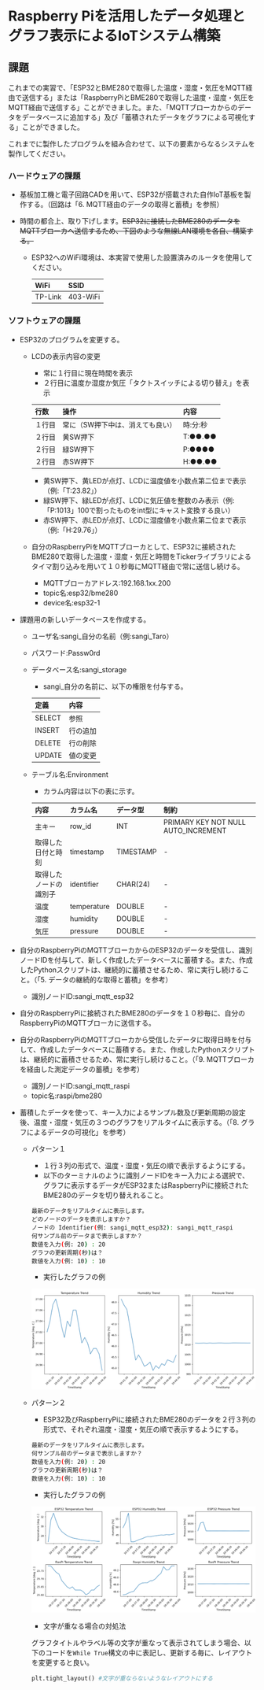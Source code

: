 # Raspberry Piを活用したデータ処理とグラフ表示によるIoTシステム構築

## 課題

これまでの実習で、「ESP32とBME280で取得した温度・湿度・気圧をMQTT経由で送信する」または「RaspberryPiとBME280で取得した温度・湿度・気圧をMQTT経由で送信する」ことができました。また、「MQTTブローカからのデータをデータベースに追加する」及び「蓄積されたデータをグラフによる可視化する」ことができました。

これまでに製作したプログラムを組み合わせて、以下の要素からなるシステムを製作してください。

### ハードウェアの課題

* 基板加工機と電子回路CADを用いて、ESP32が搭載された自作IoT基板を製作する。（回路は「6. MQTT経由のデータの取得と蓄積」を参照）

* 時間の都合上、取り下げします。~~ESP32に接続したBME280のデータをMQTTブローカへ送信するため、下図のような無線LAN環境を各自、構築する。~~
    * ESP32へのWiFi環境は、本実習で使用した設置済みのルータを使用してください。

        |WiFi|SSID|
        |---|---|
        |TP-Link|403-WiFi|

### ソフトウェアの課題

* ESP32のプログラムを変更する。
    * LCDの表示内容の変更
        * 常に１行目に現在時間を表示
        * ２行目に温度か湿度か気圧「タクトスイッチによる切り替え」を表示

        |行数|操作|内容|
        |---|---|---|
        |１行目|常に（SW押下中は、消えても良い）|時:分:秒|
        |２行目|黄SW押下|T:●●.●●|
        |２行目|緑SW押下|P:●●●●|
        |２行目|赤SW押下|H:●●.●●|

        * 黄SW押下、黄LEDが点灯、LCDに温度値を小数点第二位まで表示（例:「T:23.82」）
        * 緑SW押下、緑LEDが点灯、LCDに気圧値を整数のみ表示（例:「P:1013」100で割ったものをint型にキャスト変換する良い）
        * 赤SW押下、赤LEDが点灯、LCDに湿度値を小数点第二位まで表示（例:「H:29.76」）

    * 自分のRaspberryPiをMQTTブローカとして、ESP32に接続されたBME280で取得した温度・湿度・気圧と時間をTickerライブラリによるタイマ割り込みを用いて１０秒毎にMQTT経由で常に送信し続ける。
        * MQTTブローカアドレス:192.168.1xx.200
        * topic名:esp32/bme280
        * device名:esp32-1

* 課題用の新しいデータベースを作成する。
    * ユーザ名:sangi_自分の名前（例:sangi_Taro）
    * パスワード:Passw0rd
    * データベース名:sangi_storage
        * sangi_自分の名前に、以下の権限を付与する。

        |定義|内容|
        |---|---|
        |SELECT|参照|
        |INSERT|行の追加|
        |DELETE|行の削除|
        |UPDATE|値の変更|

    * テーブル名:Environment
        * カラム内容は以下の表に示す。

        | 内容 | カラム名 | データ型 | 制約 |
        | --- | --- | --- | --- |
        | 主キー | row_id | INT | PRIMARY KEY NOT NULL AUTO_INCREMENT |
        | 取得した日付と時刻 | timestamp | TIMESTAMP | - |
        | 取得したノードの識別子 | identifier | CHAR(24) | - |
        | 温度 | temperature | DOUBLE | - |
        | 湿度 | humidity | DOUBLE | - |
        | 気圧 | pressure | DOUBLE | - |

* 自分のRaspberryPiのMQTTブローカからのESP32のデータを受信し、識別ノードIDを付与して、新しく作成したデータベースに蓄積する。また、作成したPythonスクリプトは、継続的に蓄積させるため、常に実行し続けること。（「5. データの継続的な取得と蓄積」を参考）
    * 識別ノードID:sangi_mqtt_esp32

* 自分のRaspberryPiに接続されたBME280のデータを１０秒毎に、自分のRaspberryPiのMQTTブローカに送信する。
* 自分のRaspberryPiのMQTTブローカから受信したデータに取得日時を付与して、作成したデータベースに蓄積する。また、作成したPythonスクリプトは、継続的に蓄積させるため、常に実行し続けること。（「9. MQTTブローカを経由した測定データの蓄積」を参考）
    * 識別ノードID:sangi_mqtt_raspi
    * topic名:raspi/bme280

* 蓄積したデータを使って、キー入力によるサンプル数及び更新周期の設定後、温度・湿度・気圧の３つのグラフをリアルタイムに表示する。（「8. グラフによるデータの可視化」を参考）
    * パターン１
        * １行３列の形式で、温度・湿度・気圧の順で表示するようにする。
        * 以下のターミナルのように識別ノードIDをキー入力による選択で、グラフに表示するデータがESP32またはRaspberryPiに接続されたBME280のデータを切り替えれること。

        ```bash
        最新のデータをリアルタイムに表示します。
        どのノードのデータを表示しますか？
        ノードの Identifier(例: sangi_mqtt_esp32): sangi_mqtt_raspi
        何サンプル前のデータまで表示しますか？
        数値を入力(例: 20) : 20
        グラフの更新周期(秒)は？
        数値を入力(例: 10) : 10
        ```

        * 実行したグラフの例

        ![Figure](./images/pattern1.PNG)

    * パターン２
        * ESP32及びRaspberryPiに接続されたBME280のデータを２行３列の形式で、それぞれ温度・湿度・気圧の順で表示するようにする。

        ```bash
        最新のデータをリアルタイムに表示します。
        何サンプル前のデータまで表示しますか？
        数値を入力(例: 20) : 20
        グラフの更新周期(秒)は？
        数値を入力(例: 10) : 10
        ```

        * 実行したグラフの例

        ![Figure](./images/pattern2.PNG)

        * 文字が重なる場合の対処法

        グラフタイトルやラベル等の文字が重なって表示されてしまう場合、以下のコードを`While True`構文の中に表記し、更新する毎に、レイアウトを変更すると良い。

        ```python
        plt.tight_layout() #文字が重ならないようなレイアウトにする
        ```
